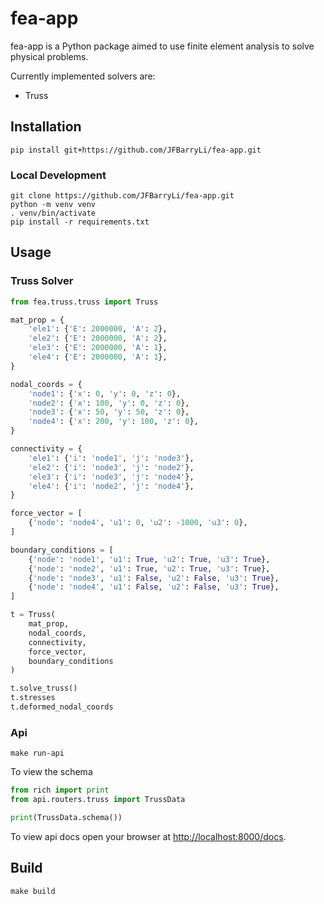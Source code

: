# fea-app

fea-app is a Python package aimed to use finite element analysis to solve physical problems.

Currently implemented solvers are:
- Truss

## Installation

```shell
pip install git+https://github.com/JFBarryLi/fea-app.git
```

### Local Development

```shell
git clone https://github.com/JFBarryLi/fea-app.git
python -m venv venv
. venv/bin/activate
pip install -r requirements.txt
```

## Usage

### Truss Solver

```Python
from fea.truss.truss import Truss

mat_prop = {
    'ele1': {'E': 2000000, 'A': 2},
    'ele2': {'E': 2000000, 'A': 2},
    'ele3': {'E': 2000000, 'A': 1},
    'ele4': {'E': 2000000, 'A': 1},
}

nodal_coords = {
    'node1': {'x': 0, 'y': 0, 'z': 0},
    'node2': {'x': 100, 'y': 0, 'z': 0},
    'node3': {'x': 50, 'y': 50, 'z': 0},
    'node4': {'x': 200, 'y': 100, 'z': 0},
}

connectivity = {
    'ele1': {'i': 'node1', 'j': 'node3'},
    'ele2': {'i': 'node3', 'j': 'node2'},
    'ele3': {'i': 'node3', 'j': 'node4'},
    'ele4': {'i': 'node2', 'j': 'node4'},
}

force_vector = [
    {'node': 'node4', 'u1': 0, 'u2': -1000, 'u3': 0},
]

boundary_conditions = [
    {'node': 'node1', 'u1': True, 'u2': True, 'u3': True},
    {'node': 'node2', 'u1': True, 'u2': True, 'u3': True},
    {'node': 'node3', 'u1': False, 'u2': False, 'u3': True},
    {'node': 'node4', 'u1': False, 'u2': False, 'u3': True},
]

t = Truss(
    mat_prop,
    nodal_coords,
    connectivity,
    force_vector,
    boundary_conditions
)

t.solve_truss()
t.stresses
t.deformed_nodal_coords
```

### Api

```shell
make run-api
```

To view the schema

```Python
from rich import print
from api.routers.truss import TrussData

print(TrussData.schema())
```

To view api docs open your browser at <a href="http://localhost:8000/docs" class="external-link" target="_blank">http://localhost:8000/docs</a>.

## Build

```shell
make build
```

